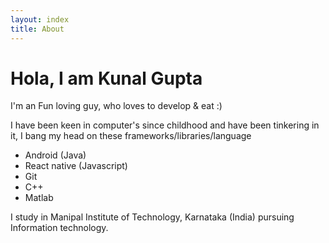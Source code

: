 ```yaml
---
layout: index
title: About
---
```


# Hola, I am Kunal Gupta

I'm an Fun loving guy, who loves to develop & eat :)

I have been keen in computer's since childhood and have been tinkering in it, I bang my head on these frameworks/libraries/language

* Android (Java)
* React native (Javascript)
* Git
* C++
* Matlab

I study in Manipal Institute of Technology, Karnataka (India) pursuing Information technology.

